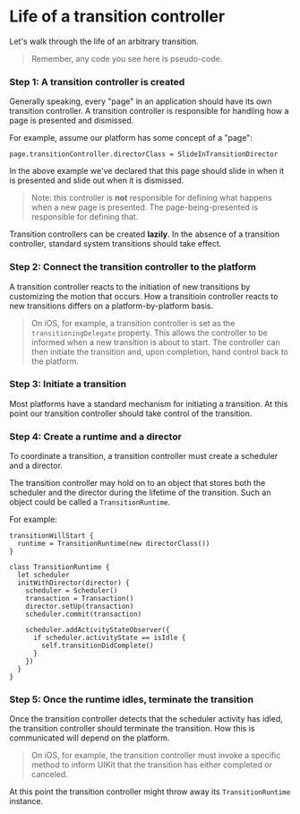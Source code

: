 # Life of a transition controller

Let's walk through the life of an arbitrary transition.

> Remember, any code you see here is pseudo-code.

### Step 1: A transition controller is created

Generally speaking, every "page" in an application should have its own transition controller. A transition controller is responsible for handling how a page is presented and dismissed.

For example, assume our platform has some concept of a "page":

    page.transitionController.directorClass = SlideInTransitionDirector

In the above example we've declared that this page should slide in when it is presented and slide out when it is dismissed.

> Note: this controller is **not** responsible for defining what happens when a new page is presented. The page-being-presented is responsible for defining that.

Transition controllers can be created **lazily**. In the absence of a transition controller, standard system transitions should take effect.

### Step 2: Connect the transition controller to the platform

A transition controller reacts to the initiation of new transitions by customizing the motion that occurs. How a transitioin controller reacts to new transitions differs on a platform-by-platform basis.

> On iOS, for example, a transition controller is set as the `transitioningDelegate` property. This allows the controller to be informed when a new transition is about to start. The controller can then initiate the transition and, upon completion, hand control back to the platform.

### Step 3: Initiate a transition

Most platforms have a standard mechanism for initiating a transition. At this point our transition controller should take control of the transition.

### Step 4: Create a runtime and a director

To coordinate a transition, a transition controller must create a scheduler and a director.

The transition controller may hold on to an object that stores both the scheduler and the director during the lifetime of the transition. Such an object could be called a `TransitionRuntime`.

For example:

    transitionWillStart {
      runtime = TransitionRuntime(new directorClass())
    }

    class TransitionRuntime {
      let scheduler
      initWithDirector(director) {
        scheduler = Scheduler()
        transaction = Transaction()
        director.setUp(transaction)
        scheduler.commit(transaction)
        
        scheduler.addActivityStateObserver({
          if scheduler.activityState == isIdle {
            self.transitionDidComplete()
          }
        })
      }
    }

### Step 5: Once the runtime idles, terminate the transition

Once the transition controller detects that the scheduler activity has idled, the transition controller should terminate the transition. How this is communicated will depend on the platform.

> On iOS, for example, the transition controller must invoke a specific method to inform UIKit that the transition has either completed or canceled.

At this point the transition controller might throw away its `TransitionRuntime` instance.
